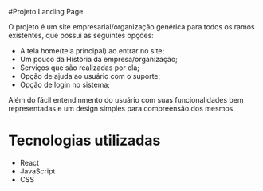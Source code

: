 #Projeto Landing Page

O projeto é um site empresarial/organização genérica para todos os ramos existentes, que possui as seguintes opções:
  - A tela home(tela principal) ao entrar no site;
  - Um pouco da História da empresa/organização;
  - Serviços que são realizadas por ela;
  - Opção de ajuda ao usuário com o suporte;
  - Opção de login no sistema;

Além do fácil entendinmento do usuário com suas funcionalidades bem representadas e
um design simples para compreensão dos mesmos.

# Tecnologias utilizadas
  - React
  - JavaScript
  - CSS
